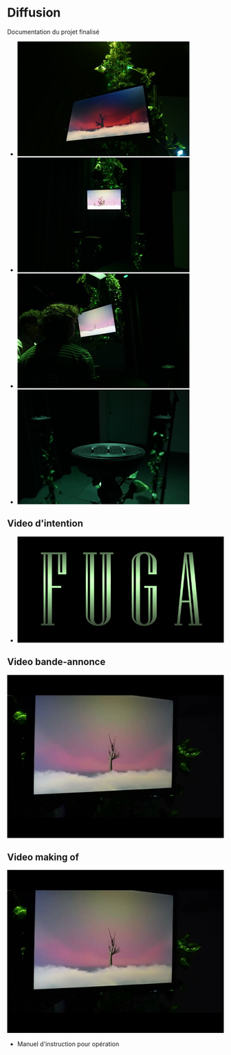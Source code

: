 # Diffusion

Documentation du projet finalisé 

* ![écran1](/50_diffusion/ecran1.jpg)
* ![face](/50_diffusion/face.jpg)
* ![haut](/50_diffusion/haut.jpg)
* ![support](/50_diffusion/support.jpg)


## Video d'intention
* [![Vidéo explicative](../Assets/Images/synopsis/miniature-intention.png)](https://youtu.be/rhUf4A05L-w)

## Video bande-annonce
[![Vidéo promotionnel](/50_diffusion/fuga-teaser.jpg)](https://youtu.be/Akxtp_6DiVc)

## Video making of 
[![Vidéo promotionnel](Assets/Images/Realisation/fuga-teaser.jpg)](https://youtu.be/vc4ROoVuDpA)


* Manuel d'instruction pour opération
